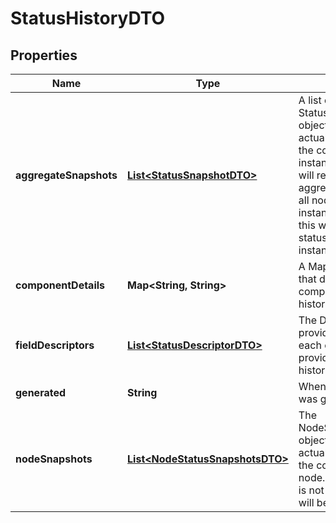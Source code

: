 # StatusHistoryDTO

## Properties
Name | Type | Description | Notes
------------ | ------------- | ------------- | -------------
**aggregateSnapshots** | [**List&lt;StatusSnapshotDTO&gt;**](StatusSnapshotDTO.md) | A list of StatusSnapshotDTO objects that provide the actual metric values for the component. If the NiFi instance is clustered, this will represent the aggregate status across all nodes. If the NiFi instance is not clustered, this will represent the status of the entire NiFi instance. |  [optional]
**componentDetails** | **Map&lt;String, String&gt;** | A Map of key/value pairs that describe the component that the status history belongs to |  [optional]
**fieldDescriptors** | [**List&lt;StatusDescriptorDTO&gt;**](StatusDescriptorDTO.md) | The Descriptors that provide information on each of the metrics provided in the status history |  [optional]
**generated** | **String** | When the status history was generated. |  [optional]
**nodeSnapshots** | [**List&lt;NodeStatusSnapshotsDTO&gt;**](NodeStatusSnapshotsDTO.md) | The NodeStatusSnapshotsDTO objects that provide the actual metric values for the component, for each node. If the NiFi instance is not clustered, this value will be null. |  [optional]
